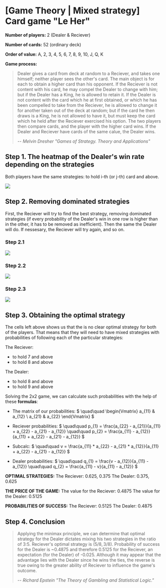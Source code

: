 # [Game Theory | Mixed strategy] Card game "Le Her"
**Number of players:** 2 (Dealer & Reciever)

**Number of cards:** 52 (ordinary deck)

**Order of value:** A, 2, 3, 4, 5, 6, 7, 8, 9, 10, J, Q, K 

**Game process:**

> Dealer gives a card from deck at random to a Reciever, and takes one himself; neither player sees the other's card. The main object is for each to obtain a higher card than his opponent. If the Reciever is not content with his card, he may compel the Dealer to change with him; but if the Dealer has a King, he is allowed to retain it. If the Dealer is not content with the card which he at first obtained, or which he has been compelled to take from the Reciever, he is allowed to change it for another taken out of the deck at random; but if the card he then draws is a King, he is not allowed to have it, but must keep the card which he held after the Reciever exercised his option. The two players then compare cards, and the player with the higher card wins. If the Dealer and Reciever have cards of the same calue, the Dealer wins.
>
> -- _Melvin Dresher "Games of Strategy. Theory and Applications"_

## Step 1. The heatmap of the Dealer's win rate depending on the strategies
Both players have the same strategies: to hold i-th (or j-th) card and above.

<img src="pictures/le_her_removing_strategies_0.png">

## Step 2. Removing dominated strategies
First, the Reciever will try to find the best strategy, removing dominated strategies (if every probability of the Dealer's win in one row is higher than in the other, it has to be removed as inefficient). Then the same the Dealer will do. If nessesary, the Reciever will try again, and so on.

### Step 2.1
<img src="pictures/le_her_removing_strategies_1.png">

### Step 2.2
<img src="pictures/le_her_removing_strategies_2.png">

### Step 2.3
<img src="pictures/le_her_removing_strategies_3.png">

## Step 3. Obtaining the optimal strategy
The cells left above shows us that the is no clear optimal strategy for both of the players. That means that they will need to have mixed strategies with probabilities of following each of the particular strategies:

The Reciever:
- to hold 7 and above
- to hold 8 and above

The Dealer:
- to hold 8 and above
- to hold 9 and above

Solving the 2x2 game, we can calculate such probabilities with the help of these **formulas**:

- The matrix of our probabilities:
$
\quad\quad
\begin{Vmatrix}
a_{11} & a_{12} \\
a_{21} & a_{22}
\end{Vmatrix}
$


- Reciever probabilities:
$
\quad\quad
p_{1} = \frac{a_{22} - a_{21}}{a_{11} + a_{22} - a_{21} - a_{12}}
\quad\quad
p_{2} = \frac{a_{11} - a_{12}}{a_{11} + a_{22} - a_{21} - a_{12}}
$


- Subcalc:
$
\quad\quad
v = \frac{a_{11} * a_{22} - a_{21} * a_{12}}{a_{11} + a_{22} - a_{21} - a_{12}}
$


- Dealer probabilities:
$
\quad\quad
q_{1} = \frac{v - a_{12}}{a_{11} - a_{12}}
\quad\quad
q_{2} = \frac{a_{11} - v}{a_{11} - a_{12}}
$

**OPTIMAL STRATEGIES:**
The Reciever:  0.625, 0.375
The Dealer:    0.375, 0.625

**THE PRICE OF THE GAME:**
The value for the Reciever:  0.4875
The value for the Dealer:    0.5125

**PROBABILITIES OF SUCCESS:**
The Reciever:  0.5125
The Dealer:    0.4875

## Step 4. Conclusion

>Applying the minimax principle, we can determine that optimal strategy for the Dealer dictates mixing his two strategies in the ratio of 3:5. Reciever's optimal strategy is ($5/8, 3/8$). Probability of success for the Dealer is ~0.4875 and therefore 0.5125 for the Reciever, an expectation (for the Dealer) of -0.025. Although it may appear that the advantage lies with the Dealer since he wins the ties, the reverse is true owing to the greater ability of Reciever to influence the game's outcome.
>
> -- _Richard Epstein "The Theory of Gambling and Statistical Logic."_
